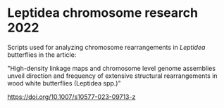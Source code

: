 # Leptidea chromosome research 2022

Scripts used for analyzing chromosome rearrangements in <i>Leptidea</i> butterflies in the article:

"High-density linkage maps and chromosome level genome assemblies unveil direction and frequency of extensive structural rearrangements in wood white butterflies (Leptidea spp.)"

https://doi.org/10.1007/s10577-023-09713-z
